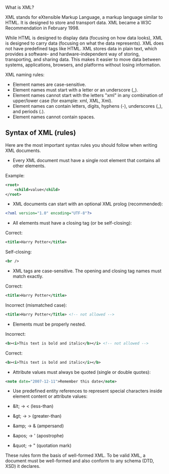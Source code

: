 What is XML?

XML stands for eXtensible Markup Language, a markup language similar to HTML. It is
designed to store and transport data. XML became a W3C Recommendation in February 1998.

While HTML is designed to display data (focusing on how data looks), XML is designed to
carry data (focusing on what the data represents). XML does not have predefined tags like
HTML. XML stores data in plain text, which provides a software- and hardware-independent
way of storing, transporting, and sharing data. This makes it easier to move data between
systems, applications, browsers, and platforms without losing information.

XML naming rules:

- Element names are case-sensitive.
- Element names must start with a letter or an underscore (_).
- Element names cannot start with the letters "xml" in any combination of upper/lower case (for example: xml, XML, Xml).
- Element names can contain letters, digits, hyphens (-), underscores (_), and periods (.).
- Element names cannot contain spaces.

## Syntax of XML (rules)

Here are the most important syntax rules you should follow when writing XML documents.

- Every XML document must have a single root element that contains all other elements.

Example:

```xml
<root>
    <child>value</child>
</root>
```

- XML documents can start with an optional XML prolog (recommended):

```xml
<?xml version="1.0" encoding="UTF-8"?>
```

- All elements must have a closing tag (or be self-closing):

Correct:

```xml
<title>Harry Potter</title>
```

Self-closing:

```xml
<br />
```

- XML tags are case-sensitive. The opening and closing tag names must match exactly.

Correct:

```xml
<title>Harry Potter</title>
```

Incorrect (mismatched case):

```xml
<title>Harry Potter</Title> <!-- not allowed -->
```

- Elements must be properly nested.

Incorrect:

```xml
<b><i>This text is bold and italic</b></i> <!-- not allowed -->
```

Correct:

```xml
<b><i>This text is bold and italic</i></b>
```

- Attribute values must always be quoted (single or double quotes):

```xml
<note date="2007-12-11">Remember this date</note>
```

- Use predefined entity references to represent special characters inside element content or attribute values:

- &amp;lt;  →  &lt;  (less-than)
- &amp;gt;  →  &gt;  (greater-than)
- &amp;amp; →  &amp;  (ampersand)
- &amp;apos; →  '  (apostrophe)
- &amp;quot; →  "  (quotation mark)

These rules form the basis of well-formed XML. To be valid XML, a document must be well-formed and also conform to any schema (DTD, XSD) it declares.
